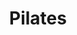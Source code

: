 ---
title: "Pilates"
event_day: "wednesday"
start_time: 2017-08-01T20:00:00Z
end_time: 2017-08-01T21:00:00Z
level: "Advanced"
associate: "Hazel"
price: "£10 (£8 block booking)"
room: "Studio"
term: "Term time only"
---